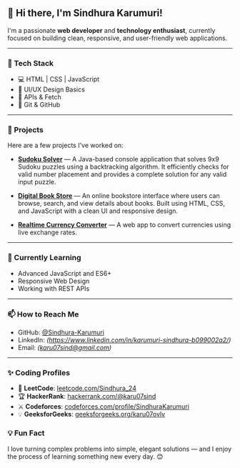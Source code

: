 ## 👋 Hi there, I'm Sindhura Karumuri!

I'm a passionate **web developer** and **technology enthusiast**, currently focused on building clean, responsive, and user-friendly web applications.

---

### 🔧 Tech Stack
- 💻 HTML | CSS | JavaScript  
- 🎨 UI/UX Design Basics  
- 📡 APIs & Fetch  
- 🔧 Git & GitHub  

---

### 🚀 Projects

Here are a few projects I've worked on:

- **[Sudoku Solver](https://github.com/Sindhura-Karumuri/Sudoku-Solver)** — A Java-based console application that solves 9x9 Sudoku puzzles using a backtracking algorithm. It efficiently checks for valid number placement and provides a complete solution for any valid input puzzle.

- **[Digital Book Store](https://github.com/Sindhura-Karumuri/DigitalBookStore)** —  An online bookstore interface where users can browse, search, and view details about books. Built using HTML, CSS, and JavaScript with a clean UI and responsive design.

- **[Realtime Currency Converter](https://github.com/Sindhura-Karumuri/realtime-currency-converter)** — A web app to convert currencies using live exchange rates.


---

### 🌱 Currently Learning

- Advanced JavaScript and ES6+  
- Responsive Web Design  
- Working with REST APIs  

---

### 📫 How to Reach Me

- GitHub: [@Sindhura-Karumuri](https://github.com/Sindhura-Karumuri)  
- LinkedIn: *(https://www.linkedin.com/in/karumuri-sindhura-b099002a2/)*  
- Email: *(karu07sind@gmail.com)*

---
### ✨ Coding Profiles

- 🧠 **LeetCode**: [leetcode.com/Sindhura_24](https://leetcode.com/u/Sindhura_24/)  
- 🏆 **HackerRank**: [hackerrank.com/@karu07sind](https://www.hackerrank.com/profile/karu07sind)  
- ⚔️ **Codeforces**: [codeforces.com/profile/SindhuraKarumuri](https://codeforces.com/profile/SindhuraKarumuri)  
- 💡 **GeeksforGeeks**: [geeksforgeeks.org/karu07ovlv](https://www.geeksforgeeks.org/user/karu07ovlv/)


### 💡 Fun Fact

I love turning complex problems into simple, elegant solutions — and I enjoy the process of learning something new every day. 😊
